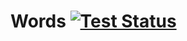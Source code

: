 # Words [![Test Status](https://github.com/imbue11235/words/workflows/test/badge.svg)](https://github.com/imbue11235/words/actions?query=workflow%3A%test%22)